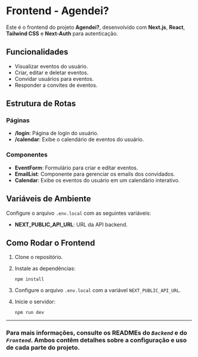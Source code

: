# Frontend - Agendei?

Este é o frontend do projeto **Agendei?**, desenvolvido com **Next.js**, **React**, **Tailwind CSS** e **Next-Auth** para autenticação.

## Funcionalidades

- Visualizar eventos do usuário.
- Criar, editar e deletar eventos.
- Convidar usuários para eventos.
- Responder a convites de eventos.

## Estrutura de Rotas

### Páginas

- **/login**: Página de login do usuário.
- **/calendar**: Exibe o calendário de eventos do usuário.

### Componentes

- **EventForm**: Formulário para criar e editar eventos.
- **EmailList**: Componente para gerenciar os emails dos convidados.
- **Calendar**: Exibe os eventos do usuário em um calendário interativo.

## Variáveis de Ambiente

Configure o arquivo `.env.local` com as seguintes variáveis:

- **NEXT_PUBLIC_API_URL**: URL da API backend.

## Como Rodar o Frontend

1. Clone o repositório.
2. Instale as dependências:

   ```npm install```

3. Configure o arquivo `.env.local` com a variável `NEXT_PUBLIC_API_URL`.
4. Inicie o servidor:

   ```npm run dev```

---

### Para mais informações, consulte os READMEs do _`Backend`_ e do _`Frontend`_. Ambos contêm detalhes sobre a configuração e uso de cada parte do projeto.